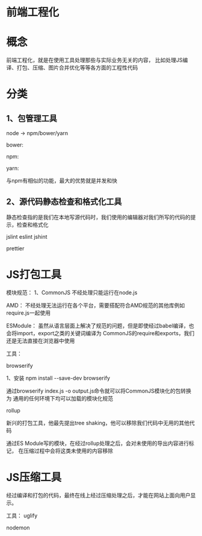 # 前端工程化


# 概念

前端工程化，就是在使用工具处理那些与实际业务无关的内容，
比如处理JS编译、打包、压缩、图片合并优化等等各方面的工程性代码




# 分类


## 1、包管理工具

node -> npm/bower/yarn 


bower:


npm:


yarn:

与npm有相似的功能，最大的优势就是并发和快



## 2、源代码静态检查和格式化工具

静态检查指的是我们在本地写源代码时，我们使用的编辑器对我们所写的代码的提示，检查和格式化

jslint
eslint
jshint

prettier




# JS打包工具

模块规范：
1、CommonJS
不经处理只能运行在node.js


AMD：
不经处理无法运行在各个平台，需要搭配符合AMD规范的其他库例如require.js一起使用


ESModule：
虽然从语言层面上解决了规范的问题，但是即使经过babel编译，也会将import，export之类的关键词编译为
CommonJS的require和exports，我们还是无法直接在浏览器中使用



工具：

browserify

1、安装
npm install --save-dev browserify

通过browserify index.js -o output.js命令就可以将CommonJS模块化的包转换为
通用的任何环境下均可以加载的模块化规范



rollup

新兴的打包工具，他最先提出tree shaking，他可以移除我们代码中无用的其他代码

通过ES Module写的模块，在经过rollup处理之后，会对未使用的导出内容进行标记，
在压缩过程中会将这类未使用的内容移除




# JS压缩工具

经过编译和打包的代码，最终在线上经过压缩处理之后，才能在网站上面向用户显示。

工具：
uglify







nodemon

